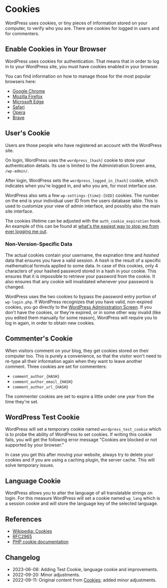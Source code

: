 # Cookies

WordPress uses cookies, or tiny pieces of information stored on your computer, to verify who you are. There are cookies for logged in users and for commenters.

## Enable Cookies in Your Browser

WordPress uses cookies for authentication. That means that in order to log in to your WordPress site, you must have cookies enabled in your browser.

You can find information on how to manage those for the most popular browsers here:
- [Google Chrome](https://support.google.com/chrome/answer/95647)
- [Mozilla Firefox](https://support.mozilla.org/en-US/kb/enable-and-disable-cookies-website-preferences)
- [Microsoft Edge](https://privacy.microsoft.com/en-us/windows-10-microsoft-edge-and-privacy)
- [Safari](https://support.apple.com/guide/safari/manage-cookies-and-website-data-sfri11471/mac)
- [Opera](https://help.opera.com/en/latest/web-preferences/#cookies)
- [Brave](https://brave.com/privacy/browser/)

## User's Cookie

Users are those people who have registered an account with the WordPress site.

On login, WordPress uses the `wordpress_[hash]` cookie to store your authentication details. Its use is limited to the Administration Screen area, `/wp-admin/`.

After login, WordPress sets the `wordpress_logged_in_[hash]` cookie, which indicates when you're logged in, and who you are, for most interface use.

WordPress also sets a few `wp-settings-{time}-[UID]` cookies. The number on the end is your individual user ID from the users database table. This is used to customize your view of admin interface, and possibly also the main site interface.

The cookies lifetime can be adjusted with the `auth_cookie_expiration` hook. An example of this can be found at [what's the easiest way to stop wp from ever logging me out](https://wordpress.stackexchange.com/questions/515/whats-the-easiest-way-to-stop-wp-from-ever-logging-me-out).

### Non-Version-Specific Data

The actual cookies contain your username, the expiration time and _hashed_ data that ensures you have a valid session. A _hash_ is the result of a specific mathematical formula applied to some data. In case of this cookies, only 4 characters of your hashed password stored in a hash in your cookie. This ensures that it is impossible to retrieve your password from the cookie. It also ensures that any cookie will invalidated whenever your password is changed.

WordPress uses the two cookies to bypass the password entry portion of `wp-login.php`. If WordPress recognizes that you have valid, non-expired cookies, you go directly to the [WordPress Administration Screen](https://wordpress.org/documentation/article/administration-screens). If you don't have the cookies, or they're expired, or in some other way invalid (like you edited them manually for some reason), WordPress will require you to log in again, in order to obtain new cookies.

## Commenter's Cookie

When visitors comment on your blog, they get cookies stored on their computer too. This is purely a convenience, so that the visitor won't need to re-type all their information again when they want to leave another comment. Three cookies are set for commenters:

- `comment_author_{HASH}`
- `comment_author_email_{HASH}`
- `comment_author_url_{HASH}`

The commenter cookies are set to expire a little under one year from the time they're set.

## WordPress Test Cookie

WordPress will set a temporary cookie named `wordpress_test_cookie` which is to probe the ability of WordPress to set cookies. If writing this cookie fails, you will get the following error message "Cookies are blocked or not supported by your browser."

In case you get this after moving your website, always try to delete your cookies and if you are using a caching plugin, the server cache. This will solve temporary issues.

## Language Cookie

WordPress allows you to alter the language of all translatable strings on login. For this measure WordPress will set a cookie named `wp_lang` which is a session cookie and will store the language key of the selected language.

## References

- [Wikipedia: Cookies](https://en.wikipedia.org/wiki/HTTP_cookie)
- [RFC2965](http://www.faqs.org/rfcs/rfc2965.html)
- [PHP cookie documentation](https://www.php.net/manual/en/features.cookies.php)

## Changelog

- 2023-06-08: Adding Test Cookie, language cookie and improvements.
- 2022-09-20: Minor adjustments.
- 2022-09-11: Original content from [Cookies](https://wordpress.org/documentation/article/cookies/); added minor adjustments.
